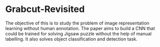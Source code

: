 # Grabcut-Revisited

The objective of this is to study the problem of image representation learning without human annotation. The paper aims to build a CNN that could be trained for solving Jigsaw puzzle without the help of manual labelling. It also solves object classification and detection task.